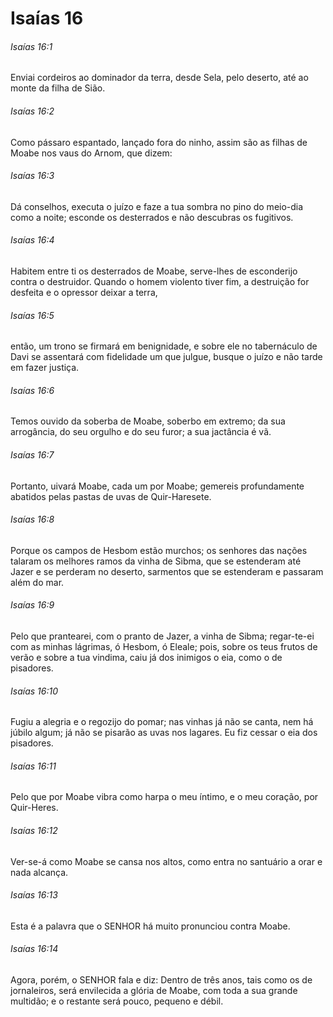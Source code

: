 # Isaías 16

###### Isaías 16:1

Enviai cordeiros ao dominador da terra, desde Sela, pelo deserto, até ao monte da filha de Sião.

###### Isaías 16:2

Como pássaro espantado, lançado fora do ninho, assim são as filhas de Moabe nos vaus do Arnom, que dizem:

###### Isaías 16:3

Dá conselhos, executa o juízo e faze a tua sombra no pino do meio-dia como a noite; esconde os desterrados e não descubras os fugitivos.

###### Isaías 16:4

Habitem entre ti os desterrados de Moabe, serve-lhes de esconderijo contra o destruidor. Quando o homem violento tiver fim, a destruição for desfeita e o opressor deixar a terra,

###### Isaías 16:5

então, um trono se firmará em benignidade, e sobre ele no tabernáculo de Davi se assentará com fidelidade um que julgue, busque o juízo e não tarde em fazer justiça.

###### Isaías 16:6

Temos ouvido da soberba de Moabe, soberbo em extremo; da sua arrogância, do seu orgulho e do seu furor; a sua jactância é vã.

###### Isaías 16:7

Portanto, uivará Moabe, cada um por Moabe; gemereis profundamente abatidos pelas pastas de uvas de Quir-Haresete.

###### Isaías 16:8

Porque os campos de Hesbom estão murchos; os senhores das nações talaram os melhores ramos da vinha de Sibma, que se estenderam até Jazer e se perderam no deserto, sarmentos que se estenderam e passaram além do mar.

###### Isaías 16:9

Pelo que prantearei, com o pranto de Jazer, a vinha de Sibma; regar-te-ei com as minhas lágrimas, ó Hesbom, ó Eleale; pois, sobre os teus frutos de verão e sobre a tua vindima, caiu já dos inimigos o eia, como o de pisadores.

###### Isaías 16:10

Fugiu a alegria e o regozijo do pomar; nas vinhas já não se canta, nem há júbilo algum; já não se pisarão as uvas nos lagares. Eu fiz cessar o eia dos pisadores.

###### Isaías 16:11

Pelo que por Moabe vibra como harpa o meu íntimo, e o meu coração, por Quir-Heres.

###### Isaías 16:12

Ver-se-á como Moabe se cansa nos altos, como entra no santuário a orar e nada alcança.

###### Isaías 16:13

Esta é a palavra que o SENHOR há muito pronunciou contra Moabe.

###### Isaías 16:14

Agora, porém, o SENHOR fala e diz: Dentro de três anos, tais como os de jornaleiros, será envilecida a glória de Moabe, com toda a sua grande multidão; e o restante será pouco, pequeno e débil.

